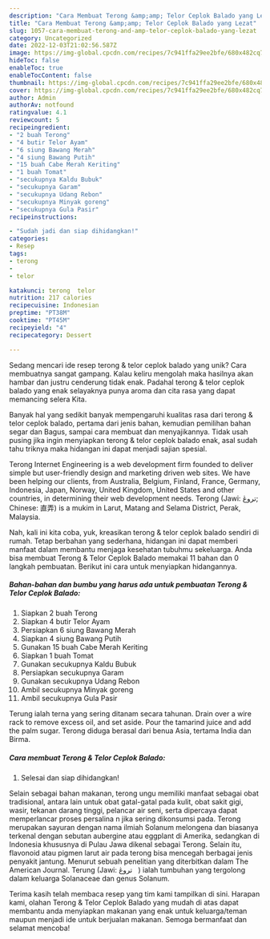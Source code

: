 ```yaml
---
description: "Cara Membuat Terong &amp;amp; Telor Ceplok Balado yang Lezat"
title: "Cara Membuat Terong &amp;amp; Telor Ceplok Balado yang Lezat"
slug: 1057-cara-membuat-terong-and-amp-telor-ceplok-balado-yang-lezat
category: Uncategorized
date: 2022-12-03T21:02:56.587Z
image: https://img-global.cpcdn.com/recipes/7c941ffa29ee2bfe/680x482cq70/terong-telor-ceplok-balado-foto-resep-utama.jpg
hideToc: false
enableToc: true
enableTocContent: false
thumbnail: https://img-global.cpcdn.com/recipes/7c941ffa29ee2bfe/680x482cq70/terong-telor-ceplok-balado-foto-resep-utama.jpg
cover: https://img-global.cpcdn.com/recipes/7c941ffa29ee2bfe/680x482cq70/terong-telor-ceplok-balado-foto-resep-utama.jpg
author: Admin
authorAv: notfound
ratingvalue: 4.1
reviewcount: 5
recipeingredient:
- "2 buah Terong"
- "4 butir Telor Ayam"
- "6 siung Bawang Merah"
- "4 siung Bawang Putih"
- "15 buah Cabe Merah Keriting"
- "1 buah Tomat"
- "secukupnya Kaldu Bubuk"
- "secukupnya Garam"
- "secukupnya Udang Rebon"
- "secukupnya Minyak goreng"
- "secukupnya Gula Pasir"
recipeinstructions:

- "Sudah jadi dan siap dihidangkan!"
categories:
- Resep
tags:
- terong
- 
- telor

katakunci: terong  telor 
nutrition: 217 calories
recipecuisine: Indonesian
preptime: "PT38M"
cooktime: "PT45M"
recipeyield: "4"
recipecategory: Dessert

---
```





Sedang mencari ide resep terong &amp; telor ceplok balado yang unik? Cara membuatnya sangat gampang. Kalau keliru mengolah maka hasilnya akan hambar dan justru cenderung tidak enak. Padahal terong &amp; telor ceplok balado yang enak selayaknya punya aroma dan cita rasa yang dapat memancing selera Kita.





Banyak hal yang sedikit banyak mempengaruhi kualitas rasa dari terong &amp; telor ceplok balado, pertama dari jenis bahan, kemudian pemilihan bahan segar dan Bagus, sampai cara membuat dan menyajikannya. Tidak usah pusing jika ingin menyiapkan terong &amp; telor ceplok balado enak,      asal sudah tahu triknya maka hidangan ini dapat menjadi sajian spesial.














Terong Internet Engineering is a web development firm founded to deliver simple but user-friendly design and marketing driven web sites. We have been helping our clients, from Australia, Belgium, Finland, France, Germany, Indonesia, Japan, Norway, United Kingdom, United States and other countries, in determining their web development needs. Terong (Jawi: تروڠ; Chinese: 直弄) is a mukim in Larut, Matang and Selama District, Perak, Malaysia.






Nah, kali ini kita coba, yuk, kreasikan terong &amp; telor ceplok balado sendiri di rumah. Tetap berbahan yang sederhana, hidangan ini dapat memberi manfaat dalam membantu menjaga kesehatan tubuhmu sekeluarga. Anda bisa membuat Terong &amp; Telor Ceplok Balado memakai 11 bahan dan 0 langkah pembuatan. Berikut ini cara untuk menyiapkan hidangannya.

<!--inarticleads1-->

##### Bahan-bahan dan bumbu yang harus ada untuk pembuatan Terong &amp; Telor Ceplok Balado:

1. Siapkan 2 buah Terong
1. Siapkan 4 butir Telor Ayam
1. Persiapkan 6 siung Bawang Merah
1. Siapkan 4 siung Bawang Putih
1. Gunakan 15 buah Cabe Merah Keriting
1. Siapkan 1 buah Tomat
1. Gunakan secukupnya Kaldu Bubuk
1. Persiapkan secukupnya Garam
1. Gunakan secukupnya Udang Rebon
1. Ambil secukupnya Minyak goreng
1. Ambil secukupnya Gula Pasir


Terung ialah terna yang sering ditanam secara tahunan. Drain over a wire rack to remove excess oil, and set aside. Pour the tamarind juice and add the palm sugar. Terong diduga berasal dari benua Asia, tertama India dan Birma. 

<!--inarticleads2-->

##### Cara membuat Terong &amp; Telor Ceplok Balado:


1. Selesai dan siap dihidangkan!

Selain sebagai bahan makanan, terong ungu memiliki manfaat sebagai obat tradisional, antara lain untuk obat gatal-gatal pada kulit, obat sakit gigi, wasir, tekanan darang tinggi, pelancar air seni, serta dipercaya dapat memperlancar proses persalina n jika sering dikonsumsi pada. Terong merupakan sayuran dengan nama ilmiah Solanum melongena dan biasanya terkenal dengan sebutan aubergine atau eggplant di Amerika, sedangkan di Indonesia khususnya di Pulau Jawa dikenal sebagai Terong. Selain itu, flavonoid atau pigmen larut air pada terong bisa mencegah berbagai jenis penyakit jantung. Menurut sebuah penelitian yang diterbitkan dalam The American Journal. Terung (Jawi: ‏ تروڠ ‎ ‎) ialah tumbuhan yang tergolong dalam keluarga Solanaceae dan genus Solanum. 

Terima kasih telah membaca resep yang tim kami tampilkan di sini. Harapan kami, olahan Terong &amp; Telor Ceplok Balado yang mudah di atas dapat membantu anda menyiapkan makanan yang enak untuk keluarga/teman maupun menjadi ide untuk berjualan makanan. Semoga bermanfaat dan selamat mencoba!
